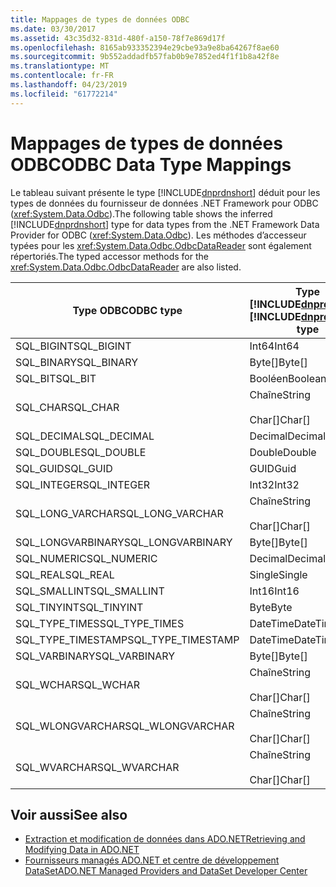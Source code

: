 ```yaml
---
title: Mappages de types de données ODBC
ms.date: 03/30/2017
ms.assetid: 43c35d32-831d-480f-a150-78f7e869d17f
ms.openlocfilehash: 8165ab933352394e29cbe93a9e8ba64267f8ae60
ms.sourcegitcommit: 9b552addadfb57fab0b9e7852ed4f1f1b8a42f8e
ms.translationtype: MT
ms.contentlocale: fr-FR
ms.lasthandoff: 04/23/2019
ms.locfileid: "61772214"
---
```

# <a name="odbc-data-type-mappings"></a><span data-ttu-id="410a0-102">Mappages de types de données ODBC</span><span class="sxs-lookup"><span data-stu-id="410a0-102">ODBC Data Type Mappings</span></span>
<span data-ttu-id="410a0-103">Le tableau suivant présente le type [!INCLUDE[dnprdnshort](../../../../includes/dnprdnshort-md.md)] déduit pour les types de données du fournisseur de données .NET Framework pour ODBC (<xref:System.Data.Odbc>).</span><span class="sxs-lookup"><span data-stu-id="410a0-103">The following table shows the inferred [!INCLUDE[dnprdnshort](../../../../includes/dnprdnshort-md.md)] type for data types from the .NET Framework Data Provider for ODBC (<xref:System.Data.Odbc>).</span></span> <span data-ttu-id="410a0-104">Les méthodes d’accesseur typées pour les <xref:System.Data.Odbc.OdbcDataReader> sont également répertoriés.</span><span class="sxs-lookup"><span data-stu-id="410a0-104">The typed accessor methods for the <xref:System.Data.Odbc.OdbcDataReader> are also listed.</span></span>  
  
|<span data-ttu-id="410a0-105">Type ODBC</span><span class="sxs-lookup"><span data-stu-id="410a0-105">ODBC type</span></span>|<span data-ttu-id="410a0-106">Type [!INCLUDE[dnprdnshort](../../../../includes/dnprdnshort-md.md)]</span><span class="sxs-lookup"><span data-stu-id="410a0-106">[!INCLUDE[dnprdnshort](../../../../includes/dnprdnshort-md.md)] type</span></span>|<span data-ttu-id="410a0-107">Accesseur typé [!INCLUDE[dnprdnshort](../../../../includes/dnprdnshort-md.md)]</span><span class="sxs-lookup"><span data-stu-id="410a0-107">[!INCLUDE[dnprdnshort](../../../../includes/dnprdnshort-md.md)] typed accessor</span></span>|  
|---------------|----------------------------------------------------------------------|--------------------------------------------------------------------------------|  
|<span data-ttu-id="410a0-108">SQL_BIGINT</span><span class="sxs-lookup"><span data-stu-id="410a0-108">SQL_BIGINT</span></span>|<span data-ttu-id="410a0-109">Int64</span><span class="sxs-lookup"><span data-stu-id="410a0-109">Int64</span></span>|<span data-ttu-id="410a0-110">GetInt64()</span><span class="sxs-lookup"><span data-stu-id="410a0-110">GetInt64()</span></span>|  
|<span data-ttu-id="410a0-111">SQL_BINARY</span><span class="sxs-lookup"><span data-stu-id="410a0-111">SQL_BINARY</span></span>|<span data-ttu-id="410a0-112">Byte[]</span><span class="sxs-lookup"><span data-stu-id="410a0-112">Byte[]</span></span>|<span data-ttu-id="410a0-113">GetBytes()</span><span class="sxs-lookup"><span data-stu-id="410a0-113">GetBytes()</span></span>|  
|<span data-ttu-id="410a0-114">SQL_BIT</span><span class="sxs-lookup"><span data-stu-id="410a0-114">SQL_BIT</span></span>|<span data-ttu-id="410a0-115">Booléen</span><span class="sxs-lookup"><span data-stu-id="410a0-115">Boolean</span></span>|<span data-ttu-id="410a0-116">GetBoolean()</span><span class="sxs-lookup"><span data-stu-id="410a0-116">GetBoolean()</span></span>|  
|<span data-ttu-id="410a0-117">SQL_CHAR</span><span class="sxs-lookup"><span data-stu-id="410a0-117">SQL_CHAR</span></span>|<span data-ttu-id="410a0-118">Chaîne</span><span class="sxs-lookup"><span data-stu-id="410a0-118">String</span></span><br /><br /> <span data-ttu-id="410a0-119">Char[]</span><span class="sxs-lookup"><span data-stu-id="410a0-119">Char[]</span></span>|<span data-ttu-id="410a0-120">GetString()</span><span class="sxs-lookup"><span data-stu-id="410a0-120">GetString()</span></span><br /><br /> <span data-ttu-id="410a0-121">GetChars()</span><span class="sxs-lookup"><span data-stu-id="410a0-121">GetChars()</span></span>|  
|<span data-ttu-id="410a0-122">SQL_DECIMAL</span><span class="sxs-lookup"><span data-stu-id="410a0-122">SQL_DECIMAL</span></span>|<span data-ttu-id="410a0-123">Decimal</span><span class="sxs-lookup"><span data-stu-id="410a0-123">Decimal</span></span>|<span data-ttu-id="410a0-124">GetDecimal()</span><span class="sxs-lookup"><span data-stu-id="410a0-124">GetDecimal()</span></span>|  
|<span data-ttu-id="410a0-125">SQL_DOUBLE</span><span class="sxs-lookup"><span data-stu-id="410a0-125">SQL_DOUBLE</span></span>|<span data-ttu-id="410a0-126">Double</span><span class="sxs-lookup"><span data-stu-id="410a0-126">Double</span></span>|<span data-ttu-id="410a0-127">GetDouble()</span><span class="sxs-lookup"><span data-stu-id="410a0-127">GetDouble()</span></span>|  
|<span data-ttu-id="410a0-128">SQL_GUID</span><span class="sxs-lookup"><span data-stu-id="410a0-128">SQL_GUID</span></span>|<span data-ttu-id="410a0-129">GUID</span><span class="sxs-lookup"><span data-stu-id="410a0-129">Guid</span></span>|<span data-ttu-id="410a0-130">GetGuid()</span><span class="sxs-lookup"><span data-stu-id="410a0-130">GetGuid()</span></span>|  
|<span data-ttu-id="410a0-131">SQL_INTEGER</span><span class="sxs-lookup"><span data-stu-id="410a0-131">SQL_INTEGER</span></span>|<span data-ttu-id="410a0-132">Int32</span><span class="sxs-lookup"><span data-stu-id="410a0-132">Int32</span></span>|<span data-ttu-id="410a0-133">GetInt32()</span><span class="sxs-lookup"><span data-stu-id="410a0-133">GetInt32()</span></span>|  
|<span data-ttu-id="410a0-134">SQL_LONG_VARCHAR</span><span class="sxs-lookup"><span data-stu-id="410a0-134">SQL_LONG_VARCHAR</span></span>|<span data-ttu-id="410a0-135">Chaîne</span><span class="sxs-lookup"><span data-stu-id="410a0-135">String</span></span><br /><br /> <span data-ttu-id="410a0-136">Char[]</span><span class="sxs-lookup"><span data-stu-id="410a0-136">Char[]</span></span>|<span data-ttu-id="410a0-137">GetString()</span><span class="sxs-lookup"><span data-stu-id="410a0-137">GetString()</span></span><br /><br /> <span data-ttu-id="410a0-138">GetChars()</span><span class="sxs-lookup"><span data-stu-id="410a0-138">GetChars()</span></span>|  
|<span data-ttu-id="410a0-139">SQL_LONGVARBINARY</span><span class="sxs-lookup"><span data-stu-id="410a0-139">SQL_LONGVARBINARY</span></span>|<span data-ttu-id="410a0-140">Byte[]</span><span class="sxs-lookup"><span data-stu-id="410a0-140">Byte[]</span></span>|<span data-ttu-id="410a0-141">GetBytes()</span><span class="sxs-lookup"><span data-stu-id="410a0-141">GetBytes()</span></span>|  
|<span data-ttu-id="410a0-142">SQL_NUMERIC</span><span class="sxs-lookup"><span data-stu-id="410a0-142">SQL_NUMERIC</span></span>|<span data-ttu-id="410a0-143">Decimal</span><span class="sxs-lookup"><span data-stu-id="410a0-143">Decimal</span></span>|<span data-ttu-id="410a0-144">GetDecimal()</span><span class="sxs-lookup"><span data-stu-id="410a0-144">GetDecimal()</span></span>|  
|<span data-ttu-id="410a0-145">SQL_REAL</span><span class="sxs-lookup"><span data-stu-id="410a0-145">SQL_REAL</span></span>|<span data-ttu-id="410a0-146">Single</span><span class="sxs-lookup"><span data-stu-id="410a0-146">Single</span></span>|<span data-ttu-id="410a0-147">GetFloat()</span><span class="sxs-lookup"><span data-stu-id="410a0-147">GetFloat()</span></span>|  
|<span data-ttu-id="410a0-148">SQL_SMALLINT</span><span class="sxs-lookup"><span data-stu-id="410a0-148">SQL_SMALLINT</span></span>|<span data-ttu-id="410a0-149">Int16</span><span class="sxs-lookup"><span data-stu-id="410a0-149">Int16</span></span>|<span data-ttu-id="410a0-150">GetInt16()</span><span class="sxs-lookup"><span data-stu-id="410a0-150">GetInt16()</span></span>|  
|<span data-ttu-id="410a0-151">SQL_TINYINT</span><span class="sxs-lookup"><span data-stu-id="410a0-151">SQL_TINYINT</span></span>|<span data-ttu-id="410a0-152">Byte</span><span class="sxs-lookup"><span data-stu-id="410a0-152">Byte</span></span>|<span data-ttu-id="410a0-153">GetByte()</span><span class="sxs-lookup"><span data-stu-id="410a0-153">GetByte()</span></span>|  
|<span data-ttu-id="410a0-154">SQL_TYPE_TIMES</span><span class="sxs-lookup"><span data-stu-id="410a0-154">SQL_TYPE_TIMES</span></span>|<span data-ttu-id="410a0-155">DateTime</span><span class="sxs-lookup"><span data-stu-id="410a0-155">DateTime</span></span>|<span data-ttu-id="410a0-156">GetDateTime()</span><span class="sxs-lookup"><span data-stu-id="410a0-156">GetDateTime()</span></span>|  
|<span data-ttu-id="410a0-157">SQL_TYPE_TIMESTAMP</span><span class="sxs-lookup"><span data-stu-id="410a0-157">SQL_TYPE_TIMESTAMP</span></span>|<span data-ttu-id="410a0-158">DateTime</span><span class="sxs-lookup"><span data-stu-id="410a0-158">DateTime</span></span>|<span data-ttu-id="410a0-159">GetDateTime()</span><span class="sxs-lookup"><span data-stu-id="410a0-159">GetDateTime()</span></span>|  
|<span data-ttu-id="410a0-160">SQL_VARBINARY</span><span class="sxs-lookup"><span data-stu-id="410a0-160">SQL_VARBINARY</span></span>|<span data-ttu-id="410a0-161">Byte[]</span><span class="sxs-lookup"><span data-stu-id="410a0-161">Byte[]</span></span>|<span data-ttu-id="410a0-162">GetBytes()</span><span class="sxs-lookup"><span data-stu-id="410a0-162">GetBytes()</span></span>|  
|<span data-ttu-id="410a0-163">SQL_WCHAR</span><span class="sxs-lookup"><span data-stu-id="410a0-163">SQL_WCHAR</span></span>|<span data-ttu-id="410a0-164">Chaîne</span><span class="sxs-lookup"><span data-stu-id="410a0-164">String</span></span><br /><br /> <span data-ttu-id="410a0-165">Char[]</span><span class="sxs-lookup"><span data-stu-id="410a0-165">Char[]</span></span>|<span data-ttu-id="410a0-166">GetString()</span><span class="sxs-lookup"><span data-stu-id="410a0-166">GetString()</span></span><br /><br /> <span data-ttu-id="410a0-167">GetChars()</span><span class="sxs-lookup"><span data-stu-id="410a0-167">GetChars()</span></span>|  
|<span data-ttu-id="410a0-168">SQL_WLONGVARCHAR</span><span class="sxs-lookup"><span data-stu-id="410a0-168">SQL_WLONGVARCHAR</span></span>|<span data-ttu-id="410a0-169">Chaîne</span><span class="sxs-lookup"><span data-stu-id="410a0-169">String</span></span><br /><br /> <span data-ttu-id="410a0-170">Char[]</span><span class="sxs-lookup"><span data-stu-id="410a0-170">Char[]</span></span>|<span data-ttu-id="410a0-171">GetString()</span><span class="sxs-lookup"><span data-stu-id="410a0-171">GetString()</span></span><br /><br /> <span data-ttu-id="410a0-172">GetChars()</span><span class="sxs-lookup"><span data-stu-id="410a0-172">GetChars()</span></span>|  
|<span data-ttu-id="410a0-173">SQL_WVARCHAR</span><span class="sxs-lookup"><span data-stu-id="410a0-173">SQL_WVARCHAR</span></span>|<span data-ttu-id="410a0-174">Chaîne</span><span class="sxs-lookup"><span data-stu-id="410a0-174">String</span></span><br /><br /> <span data-ttu-id="410a0-175">Char[]</span><span class="sxs-lookup"><span data-stu-id="410a0-175">Char[]</span></span>|<span data-ttu-id="410a0-176">GetString()</span><span class="sxs-lookup"><span data-stu-id="410a0-176">GetString()</span></span><br /><br /> <span data-ttu-id="410a0-177">GetChars()</span><span class="sxs-lookup"><span data-stu-id="410a0-177">GetChars()</span></span>|  
  
## <a name="see-also"></a><span data-ttu-id="410a0-178">Voir aussi</span><span class="sxs-lookup"><span data-stu-id="410a0-178">See also</span></span>

- [<span data-ttu-id="410a0-179">Extraction et modification de données dans ADO.NET</span><span class="sxs-lookup"><span data-stu-id="410a0-179">Retrieving and Modifying Data in ADO.NET</span></span>](../../../../docs/framework/data/adonet/retrieving-and-modifying-data.md)
- [<span data-ttu-id="410a0-180">Fournisseurs managés ADO.NET et centre de développement DataSet</span><span class="sxs-lookup"><span data-stu-id="410a0-180">ADO.NET Managed Providers and DataSet Developer Center</span></span>](https://go.microsoft.com/fwlink/?LinkId=217917)
